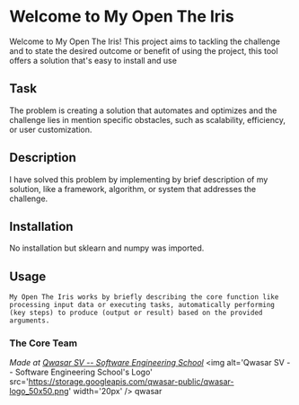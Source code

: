# Welcome to My Open The Iris
Welcome to My Open The Iris! This project aims to tackling the challenge and to state the desired outcome or benefit of using the project, this tool offers a solution that's easy to install and use
## Task
The problem is creating a solution that automates and optimizes and the challenge lies in mention specific obstacles, such as scalability, efficiency, or user customization.

## Description
I have solved this problem by implementing by brief description of my solution, like a framework, algorithm, or system that addresses the challenge.

## Installation
No installation but sklearn and numpy was imported.

## Usage

```
My Open The Iris works by briefly describing the core function like processing input data or executing tasks, automatically performing (key steps) to produce (output or result) based on the provided arguments.
```

### The Core Team


<span><i>Made at <a href='https://qwasar.io'>Qwasar SV -- Software Engineering School</a></i></span>
<span><img alt='Qwasar SV -- Software Engineering School's Logo' src='https://storage.googleapis.com/qwasar-public/qwasar-logo_50x50.png' width='20px' /></span>
qwasar